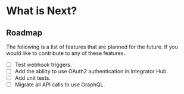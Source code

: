 # What is Next? 

## Roadmap

The following is a list of features that are planned for the future. If you would like to contribute to any of these features.. 

- [ ] Test webhook triggers.
- [ ] Add the ability to use OAuth2 authentication in Integrator Hub.
- [ ] Add unit tests.
- [ ] Migrate all API calls to use GraphQL.